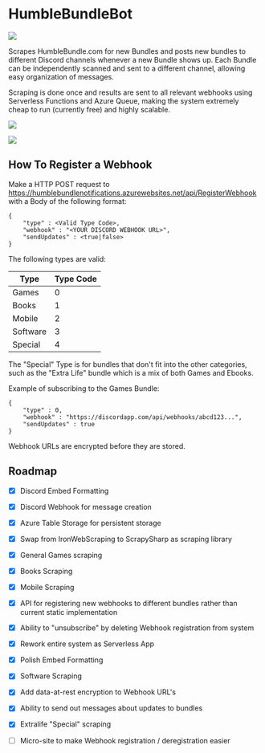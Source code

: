 # HumbleBundleBot

![](http://shields.hust.cc/BUILT%20ON-Azure%20Functions-blue.svg)

Scrapes HumbleBundle.com for new Bundles and posts new bundles to different Discord channels whenever a new Bundle shows up.
Each Bundle can be independently scanned and sent to a different channel, allowing easy organization of messages.

Scraping is done once and results are sent to all relevant webhooks using Serverless Functions and Azure Queue, making the system extremely cheap to run (currently free) and highly scalable.

![](https://s1.postimg.org/5bo4wgxkxr/fc61e2eb5d.jpg)

![](https://s1.postimg.org/1s276nvq0v/e7179cf5e9.jpg)

## How To Register a Webhook

Make a HTTP POST request to https://humblebundlenotifications.azurewebsites.net/api/RegisterWebhook with a Body of the following format:

```
{
    "type" : <Valid Type Code>,
    "webhook" : "<YOUR DISCORD WEBHOOK URL>",
    "sendUpdates" : <true|false>
}
```

The following types are valid:

| Type        | Type Code |
| ----------- | --------- |
| Games       | 0         |
| Books       | 1         |
| Mobile      | 2         |
| Software    | 3         |
| Special     | 4         |

The "Special" Type is for bundles that don't fit into the other categories, such as the "Extra Life" bundle which is a mix of both Games and Ebooks.

Example of subscribing to the Games Bundle:

```
{
    "type" : 0,
    "webhook" : "https://discordapp.com/api/webhooks/abcd123...",
    "sendUpdates" : true
}
```

Webhook URLs are encrypted before they are stored.

## Roadmap
- [X] Discord Embed Formatting
- [X] Discord Webhook for message creation
- [X] Azure Table Storage for persistent storage
- [X] Swap from IronWebScraping to ScrapySharp as scraping library
- [X] General Games scraping
- [X] Books Scraping
- [X] Mobile Scraping
- [X] API for registering new webhooks to different bundles rather than current static implementation
- [X] Ability to "unsubscribe" by deleting Webhook registration from system
- [X] Rework entire system as Serverless App
- [X] Polish Embed Formatting
- [X] Software Scraping
- [X] Add data-at-rest encryption to Webhook URL's
- [X] Ability to send out messages about updates to bundles
- [X] Extralife "Special" scraping
- [ ] Micro-site to make Webhook registration / deregistration easier

